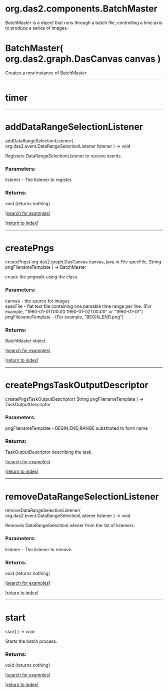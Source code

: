 # org.das2.components.BatchMaster

BatchMaster is a object that runs through a batch file, controlling a time axis to produce a series of images.

# BatchMaster( org.das2.graph.DasCanvas canvas )
Creates a new instance of BatchMaster

***
<a name="timer"></a>
# timer



***
<a name="addDataRangeSelectionListener"></a>
# addDataRangeSelectionListener
addDataRangeSelectionListener( org.das2.event.DataRangeSelectionListener listener ) &rarr; void

Registers DataRangeSelectionListener to receive events.

### Parameters:
listener - The listener to register.

### Returns:
void (returns nothing)


<a href="https://github.com/autoplot/dev/search?q=addDataRangeSelectionListener&unscoped_q=addDataRangeSelectionListener">[search for examples]</a>

<a href="https://github.com/autoplot/documentation/blob/master/javadoc/index-all.md">[return to index]</a>

***
<a name="createPngs"></a>
# createPngs
createPngs( org.das2.graph.DasCanvas canvas, java.io.File specFile, String pngFilenameTemplate ) &rarr; BatchMaster

create the pngwalk using the class.

### Parameters:
canvas - the source for images
<br>specFile - flat text file containing one parsable time range per line. (For example, "1990-01-01T00:00 1990-01-02T00:00" or "1990-01-01")
<br>pngFilenameTemplate - (For example, "BEGIN_END.png")

### Returns:
BatchMaster object.

<a href="https://github.com/autoplot/dev/search?q=createPngs&unscoped_q=createPngs">[search for examples]</a>

<a href="https://github.com/autoplot/documentation/blob/master/javadoc/index-all.md">[return to index]</a>

***
<a name="createPngsTaskOutputDescriptor"></a>
# createPngsTaskOutputDescriptor
createPngsTaskOutputDescriptor( String pngFilenameTemplate ) &rarr; TaskOutputDescriptor



### Parameters:
pngFilenameTemplate - BEGIN,END,RANGE substituted to form name

### Returns:
TaskOutputDescriptor describing the task.

<a href="https://github.com/autoplot/dev/search?q=createPngsTaskOutputDescriptor&unscoped_q=createPngsTaskOutputDescriptor">[search for examples]</a>

<a href="https://github.com/autoplot/documentation/blob/master/javadoc/index-all.md">[return to index]</a>

***
<a name="removeDataRangeSelectionListener"></a>
# removeDataRangeSelectionListener
removeDataRangeSelectionListener( org.das2.event.DataRangeSelectionListener listener ) &rarr; void

Removes DataRangeSelectionListener from the list of listeners.

### Parameters:
listener - The listener to remove.

### Returns:
void (returns nothing)


<a href="https://github.com/autoplot/dev/search?q=removeDataRangeSelectionListener&unscoped_q=removeDataRangeSelectionListener">[search for examples]</a>

<a href="https://github.com/autoplot/documentation/blob/master/javadoc/index-all.md">[return to index]</a>

***
<a name="start"></a>
# start
start(  ) &rarr; void

Starts the batch process.

### Returns:
void (returns nothing)


<a href="https://github.com/autoplot/dev/search?q=start&unscoped_q=start">[search for examples]</a>

<a href="https://github.com/autoplot/documentation/blob/master/javadoc/index-all.md">[return to index]</a>

